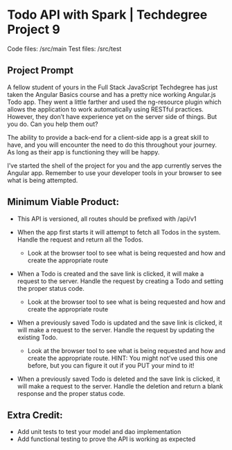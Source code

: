 # Todo API with Spark | Techdegree Project 9

Code files: /src/main
Test files: /src/test

## Project Prompt

A fellow student of yours in the Full Stack JavaScript Techdegree has just taken the Angular Basics course and has a pretty nice working Angular.js Todo app. They went a little farther and used the ng-resource plugin which allows the application to work automatically using RESTful practices. However, they don’t have experience yet on the server side of things. But you do. Can you help them out?

The ability to provide a back-end for a client-side app is a great skill to have, and you will encounter the need to do this throughout your journey. As long as their app is functioning they will be happy.

I’ve started the shell of the project for you and the app currently serves the Angular app. Remember to use your developer tools in your browser to see what is being attempted.


## Minimum Viable Product:

- This API is versioned, all routes should be prefixed with /api/v1

- When the app first starts it will attempt to fetch all Todos in the system. Handle the request and return all the Todos.
  - Look at the browser tool to see what is being requested and how and create the appropriate route

- When a Todo is created and the save link is clicked, it will make a request to the server. Handle the request by creating a Todo and setting the proper status code.
  - Look at the browser tool to see what is being requested and how and create the appropriate route

- When a previously saved Todo is updated and the save link is clicked, it will make a request to the server. Handle the request by updating the existing Todo.
  - Look at the browser tool to see what is being requested and how and create the appropriate route. HINT: You might not’ve used this one before, but you can figure it out if you PUT your mind to it!

- When a previously saved Todo is deleted and the save link is clicked, it will make a request to the server. Handle the deletion and return a blank response and the proper status code.

## Extra Credit:
- Add unit tests to test your model and dao implementation
- Add functional testing to prove the API is working as expected
